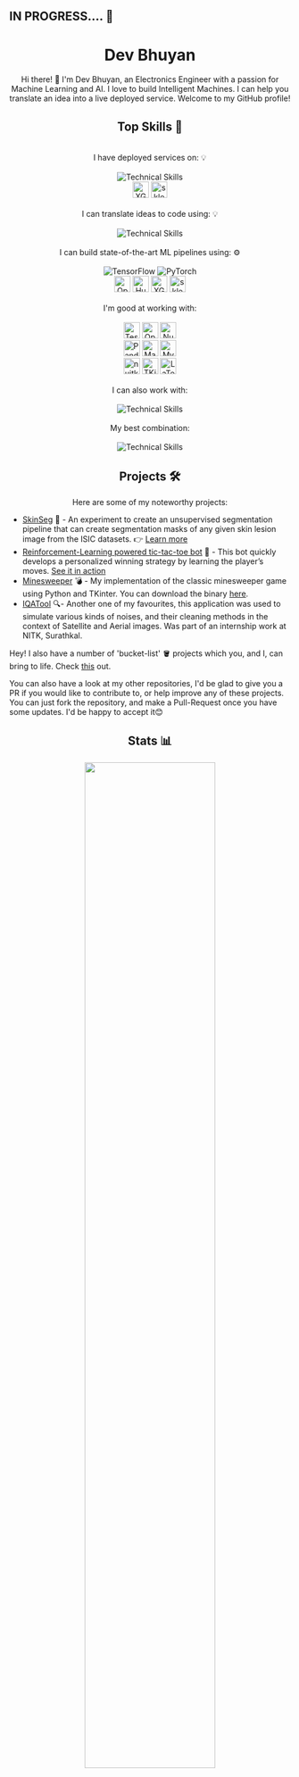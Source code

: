 <h2> IN PROGRESS.... 🚧 </h2>
<h1 align="center">
    Dev Bhuyan
</h1>


<p align="center">
    Hi there! 👋 I'm Dev Bhuyan, an Electronics Engineer with a passion for Machine Learning and AI. I love to build Intelligent Machines. I can help you translate an idea into a live deployed service. Welcome to my GitHub profile!
</p>

<h2 align="center">Top Skills 🚀</h2>

<div align="center"></br>
    I have deployed services on: 💡 </br></br>
    <img src="https://skillicons.dev/icons?i=firebase,gcp" alt="Technical Skills"/><br>
    <img src="https://img.shields.io/badge/Render-green" alt="XGBoost" height="29"/>
    <img src="https://img.shields.io/badge/cyclic-blue" alt="sklearn" height="29"/>
</div>

<div align="center"></br>
    I can translate ideas to code using: 💡 </br></br>
    <img src="https://skillicons.dev/icons?i=python,c,matlab,bash" alt="Technical Skills"/>
</div>

<div align="center"></br>
    I can build state-of-the-art ML pipelines using: ⚙️</br></br>
    <img src="https://img.shields.io/badge/TensorFlow-FF6F00?style=for-the-badge&logo=TensorFlow&logoColor=white" alt="TensorFlow"/>
    <img src="https://img.shields.io/badge/PyTorch-EE4C2C?style=for-the-badge&logo=pytorch&logoColor=white" alt="PyTorch"/> <br>
    <img src="https://img.shields.io/badge/OpenAI%20Gym-dark%20green" alt="OpenAI Gym" height="29"/>
    <img src="https://img.shields.io/badge/HuggingFace-orange" alt="HuggingFace" height="29"/>
    <img src="https://img.shields.io/badge/XGBoost-blue" alt="XGBoost" height="29"/>
    <img src="https://img.shields.io/badge/sklearn-orange" alt="sklearn" height="29"/>
</div>

<div align="center"></br>
    I'm good at working with: </br></br>
    <img src="https://img.shields.io/badge/Tesseract-OCR-blue" alt="Tesseract-OCR" height="29"/>
    <img src="https://img.shields.io/badge/OpenCV-27338e?style=for-the-badge&logo=OpenCV&logoColor=white" alt="OpenCV" height="29"/>
    <img src="https://img.shields.io/badge/Numpy-777BB4?style=for-the-badge&logo=numpy&logoColor=white" alt="Numpy" height="29"/> <br>
    <img src="https://img.shields.io/badge/Pandas-2C2D72?style=for-the-badge&logo=pandas&logoColor=white" alt="Pandas" height="29"/>
    <img src="https://img.shields.io/badge/matplotlib-blue" alt="Matplotlib" height="29"/>
    <img src="https://img.shields.io/badge/MySQL-005C84?style=for-the-badge&logo=mysql&logoColor=white" alt="MySQL" height="29"/> <br>
    <img src="https://img.shields.io/badge/nuitka-black" alt="nuitka" height="29"/>
    <img src="https://img.shields.io/badge/TKinter-black" alt="TKinter" height="29"/>
    <img src="https://img.shields.io/badge/LaTeX-47A141?style=for-the-badge&logo=LaTeX&logoColor=white" alt="LaTeX" height="29"/>
</div>

<div align="center"></br>
    I can also work with: </br></br>
    <img src="https://skillicons.dev/icons?i=html,css,javascript,cpp" alt="Technical Skills"/>
</div>

<div align="center"></br>
    My best combination: </br></br>
    <img src="https://skillicons.dev/icons?i=python,tensorflow,linux" alt="Technical Skills"/>
</div>

<h2 align="center">Projects 🛠️</h2>

<p align="center">
    Here are some of my noteworthy projects:
</p>

- [SkinSeg](https://github.com/DevBhuyan/Unsup-Segmentation) 🔬 - An experiment to create an unsupervised segmentation pipeline that can create segmentation masks of any given skin lesion image from the ISIC datasets. 👉 [Learn more](https://drive.google.com/file/d/176D-SWsVus7_6dfPSnIhaun2YDx_5Nv_/view)
- [Reinforcement-Learning powered tic-tac-toe bot](https://github.com/DevBhuyan/RL-bot-for-tictactoe) 🤖 - This bot quickly develops a personalized winning strategy by learning the player’s moves. [See it in action](https://github.com/DevBhuyan/RL-bot-for-tictactoe)
- [Minesweeper](https://github.com/DevBhuyan/minesweeper) 💣 - My implementation of the classic minesweeper game using Python and TKinter. You can download the binary [here](https://github.com/DevBhuyan/minesweeper/blob/main/minesweeper.bin).
- [IQATool](https://github.com/DevBhuyan/IQATool) 🔍- Another one of my favourites, this application was used to simulate various kinds of noises, and their cleaning methods in the context of Satellite and Aerial images. Was part of an internship work at NITK, Surathkal.

Hey! I also have a number of 'bucket-list' 🪣 projects which you, and I, can bring to life. Check [this](https://github.com/DevBhuyan/bucket-list) out.

You can also have a look at my other repositories, I'd be glad to give you a PR if you would like to contribute to, or help improve any of these projects.
You can just fork the repository, and make a Pull-Request once you have some updates. I'd be happy to accept it😊

<h2 align="center">Stats 📊</h2>

<div align="center">
  <a href="https://github.com/DevBhuyan">
    <img src="http://github-profile-summary-cards.vercel.app/api/cards/profile-details?username=DevBhuyan" style="width: 68%;"/>
  </a>
  <a href="https://github.com/DevBhuyan">
    <img src="http://github-profile-summary-cards.vercel.app/api/cards/stats?username=DevBhuyan" style="width: 34%;"/>
  </a>
  <a href="https://github.com/DevBhuyan">
    <img src="http://github-profile-summary-cards.vercel.app/api/cards/productive-time?username=DevBhuyan&theme=default&utcOffset=5.30" style="width: 34%;"/>
  </a>
</div> 

<h2 align="center">Connect with me 📫</h2>

<table align="center" style="width: 100%; border-collapse: collapse;">
  <tr>
    <td align="center">
      Interested to know more? <br> Check out my Q&A on: <br><br>
      <a href="https://stackoverflow.com/users/12171892/dev-bhuyan">
        <img src="https://skillicons.dev/icons?i=stackoverflow" alt="StackOverflow" />
      </a>
    </td>
    <td align="center">
      If you wanna have a <br> closer look at my career: <br><br>
      <a href="https://www.linkedin.com/in/dev-bhuyan/">
        <img src="https://skillicons.dev/icons?i=linkedin" alt="LinkedIn" />
      </a>
    </td>
    <td align="center">
      Perhaps, here's something if <br> you like Photography📷: <br> <br>
      <a href="https://www.instagram.com/dev_r_bhuyan/">
        <img src="https://skillicons.dev/icons?i=instagram" alt="Instagram" />
      </a> 
    </td>
  </tr>
</table>


<p align="center">
    At other times I also write reviews on Google Maps 🗺 , if you happen to reside near me 🌏 , you might find me on Google Maps as "Dev Bhuyan" (Local guide - level 6)
</p>

<p align="center">
    
    
</p>

<p align="center">
    Here I'm keeping a count of the number of visitors on this page 👇.  <br>
    <a href="https://profile-counter.glitch.me/DevBhuyan/count.svg">
        <img src="https://profile-counter.glitch.me/DevBhuyan/count.svg" alt="Profile Views"/>
    </a>
</p>

